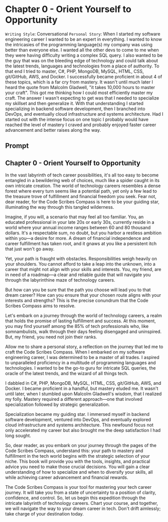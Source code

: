 # Chapter 0 - Orient Yourself to Opportunity

`Writing Style`: Conversational
`Personal Story`: When I started my software engineering career I wanted to be an expert in everything. I wanted to know the intricasies of the programming language(s) my company was using better than everyone else. I wanted all the other devs to come to me when they were having difficulty writing a complex SQL query. I also wanted to be the guy that was on the bleeding edge of technology and could talk about the latest trends, languages and technologies from a place of authority. To that end I tried to master, C#, PHP, MongoDB, MySQL, HTML, CSS, git/GitHub, AWS, and Docker. I successfully became proficient in about 4 of these topics, which is a far cry from mastery. It wasn't until much later I heard the quote from Malcolm Gladwell, "it takes 10,000 hours to master your craft". This got me thinking how I could most efficiently master my craft. The answer I wasn't expecting to get was that I needed to specialize my skillset and then generalize it. With that understanding I started specializing in backend software development, then I branched into DevOps, and eventually cloud infrastructure and systems architecture. Had I started out with the intense focus on one topic I probably would have reached the level of mastery I craved and probably enjoyed faster career advancement and better raises along the way.

## Prompt


## Chapter 0 - Orient Yourself to Opportunity

In the vast labyrinth of tech career possibilities, it's all too easy to become entangled in a bewildering web of choices, much like a spider caught in its own intricate creation. The world of technology careers resembles a dense forest where every turn seems like a potential path, yet only a few lead to the treasure trove of fulfillment and financial freedom you seek. Fear not, dear reader, for the Code Scribes Compass is here to be your guiding star, illuminating the way through this tangled wilderness.

Imagine, if you will, a scenario that may feel all too familiar. You, an educated professional in your late 20s or early 30s, currently reside in a world where your annual income ranges between 60 and 80 thousand dollars. It's a respectable sum, no doubt, but you harbor a restless ambition within you—a desire for more. A dream of financial independence and career fulfillment has taken root, and it gnaws at you like a persistent itch that just won't go away.

Yet, your path is fraught with obstacles. Responsibilities weigh heavily on your shoulders. You cannot afford to take a leap into the unknown, into a career that might not align with your skills and interests. You, my friend, are in need of a roadmap—a clear and reliable guide that will navigate you through the labyrinthine maze of technology careers.

But how can you be sure that the path you choose will lead you to that dream career? How can you ensure that your chosen route aligns with your interests and strengths? This is the precise conundrum that the Code Scribes Compass aims to resolve.

Let's embark on a journey through the world of technology careers, a realm that holds the promise of lasting fulfillment and success. At this moment, you may find yourself among the 85% of tech professionals who, like somnambulists, walk through their days feeling disengaged and uninspired. But, my friend, you need not join their ranks.

Allow me to share a personal story, a reflection on the journey that led me to craft the Code Scribes Compass. When I embarked on my software engineering career, I was determined to be a master of all trades. I aspired to unparalleled proficiency in a multitude of programming languages and technologies. I wanted to be the go-to guru for intricate SQL queries, the oracle of the latest trends, and the wizard of all things tech.

I dabbled in C#, PHP, MongoDB, MySQL, HTML, CSS, git/GitHub, AWS, and Docker. I became proficient in a handful, but mastery eluded me. It wasn't until later, when I stumbled upon Malcolm Gladwell's wisdom, that I realized my folly. Mastery required a different approach—one that involved specialization followed by strategic generalization.

Specialization became my guiding star. I immersed myself in backend software development, ventured into DevOps, and eventually explored cloud infrastructure and systems architecture. This newfound focus not only accelerated my career but also brought me the deep satisfaction I had long sought.

So, dear reader, as you embark on your journey through the pages of the Code Scribes Compass, understand this: your path to mastery and fulfillment in the tech world begins with the strategic selection of your niche. This book will provide you with the tools, insights, and practical advice you need to make those crucial decisions. You will gain a clear understanding of how to specialize and when to diversify your skills, all while achieving career advancement and financial rewards.

The Code Scribes Compass is your tool for mastering your tech career journey. It will take you from a state of uncertainty to a position of clarity, confidence, and control. So, let us begin this expedition through the intricate labyrinth of technology careers. Chart your course, and together, we will navigate the way to your dream career in tech. Don't drift aimlessly; take charge of your destination today.